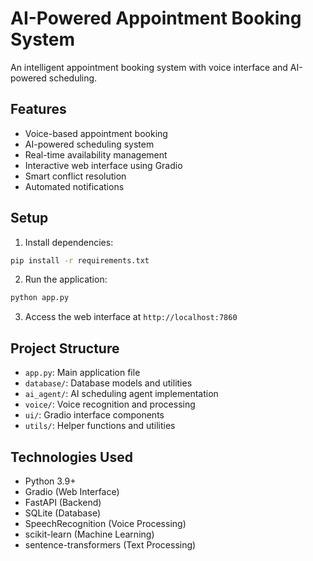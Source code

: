# AI-Powered Appointment Booking System

An intelligent appointment booking system with voice interface and AI-powered scheduling.

## Features

- Voice-based appointment booking
- AI-powered scheduling system
- Real-time availability management
- Interactive web interface using Gradio
- Smart conflict resolution
- Automated notifications

## Setup

1. Install dependencies:
```bash
pip install -r requirements.txt
```

2. Run the application:
```bash
python app.py
```

3. Access the web interface at `http://localhost:7860`

## Project Structure

- `app.py`: Main application file
- `database/`: Database models and utilities
- `ai_agent/`: AI scheduling agent implementation
- `voice/`: Voice recognition and processing
- `ui/`: Gradio interface components
- `utils/`: Helper functions and utilities

## Technologies Used

- Python 3.9+
- Gradio (Web Interface)
- FastAPI (Backend)
- SQLite (Database)
- SpeechRecognition (Voice Processing)
- scikit-learn (Machine Learning)
- sentence-transformers (Text Processing) 